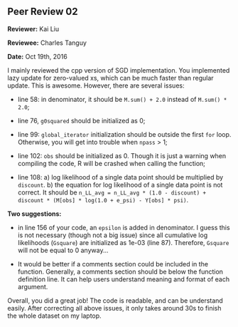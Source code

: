 ## Peer Review 02

**Reviewer:** Kai Liu

**Reviewee:** Charles Tanguy

**Date:** Oct 19th, 2016

I mainly reviewed the cpp version of SGD implementation. You implemented lazy
update for zero-valued xs, which can be much faster than regular update. This
is awesome. However, there are several issues:

- line 58: in denominator, it should be `M.sum() + 2.0` instead of `M.sum() * 2.0`;

- line 76, `g0squared` should be initialized as 0;

- line 99: `global_iterator` initialization should be outside the first `for`
  loop. Otherwise, you will get into trouble when `npass` > 1;

- line 102: `obs` should be initialized as 0. Though it is just a warning
  when compiling the code, R will be crashed when calling the function;

- line 108: a) log likelihood of a single data point should be multiplied
  by `discount`. b) the equation for log likelihood of a single data point is
  not correct. It should be `n_LL_avg = n_LL_avg * (1.0 - discount) + discount * (M[obs] * log(1.0 + e_psi) - Y[obs] * psi)`.

**Two suggestions:**

- in line 156 of your code, an `epsilon` is added in denominator. I guess this
  is not necessary (though not a big issue) since all cumulative log
  likelihoods (`Gsquare`) are initialized as 1e-03 (line 87). Therefore,
  `Gsquare` will not be equal to 0 anyway...

- It would be better if a comments section could be included in the function.
  Generally, a comments section should be below the function definition line.
  It can help users understand meaning and format of each argument.

Overall, you did a great job! The code is readable, and can be understand
easily. After correcting all above issues, it only takes around 30s to finish the
whole dataset on my laptop.
